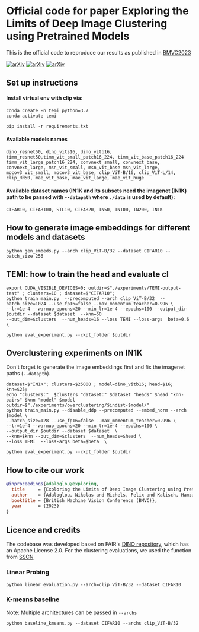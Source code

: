 # Official code for paper Exploring the Limits of Deep Image Clustering using Pretrained Models
This is the official code to reproduce our results as published in [BMVC2023](https://bmvc2023.org/)

[![arXiv](https://img.shields.io/badge/YouTube-red)](https://www.youtube.com/watch?v=Z-1HpVcjzYM) [![arXiv](https://img.shields.io/badge/BMVC-2023-blue)](https://bmvc2023.org/) [![arXiv](https://img.shields.io/badge/arXiv-2303.17896-red)](https://arxiv.org/abs/2303.17896)

## Set up instructions

#### Install virtual env with clip via:
```
conda create -n temi python=3.7
conda activate temi

pip install -r requirements.txt
```

#### Available models names
```
dino_resnet50, dino_vits16, dino_vitb16, timm_resnet50,timm_vit_small_patch16_224, timm_vit_base_patch16_224 timm_vit_large_patch16_224, convnext_small, convnext_base, convnext_large, msn_vit_small, msn_vit_base msn_vit_large, mocov3_vit_small, mocov3_vit_base, clip_ViT-B/16, clip_ViT-L/14, clip_RN50, mae_vit_base, mae_vit_large, mae_vit_huge
```
#### Available dataset names (IN1K and its subsets need the imagenet (IN1K) path to be passed with `--datapath` where `./data` is used by default):
```
CIFAR10, CIFAR100, STL10, CIFAR20, IN50, IN100, IN200, IN1K
```

## How to generate image embeddings for different models and datasets
```
python gen_embeds.py --arch clip_ViT-B/32 --dataset CIFAR10 --batch_size 256
```


## TEMI: how to train the head and evaluate cl
```
export CUDA_VISIBLE_DEVICES=0; outdir=$"./experiments/TEMI-output-test" ; clusters=10 ; dataset=$"CIFAR10"; 
python train_main.py  --precomputed --arch clip_ViT-B/32  --batch_size=1024 --use_fp16=false --max_momentum_teacher=0.996 \
--lr=1e-4 --warmup_epochs=20 --min_lr=1e-4 --epochs=100 --output_dir $outdir --dataset $dataset  --knn=50 
--out_dim=$clusters  --num_heads=16 --loss TEMI --loss-args  beta=0.6 \

python eval_experiment.py --ckpt_folder $outdir 
```


## Overclustering experiments on IN1K
Don't forget to generate the image embeddings first and fix the imagenet paths (`--datapth`).
```
dataset=$"IN1K"; clusters=$25000 ; model=dino_vitb16; head=$16; knn=$25; 
echo "clusters:"  $clusters "dataset:" $dataset "heads" $head "knn-pairs" $knn "model" $model 
outdir=$"./experiments/overclustering/$indist-$model/"
python train_main.py --disable_ddp --precomputed --embed_norm --arch $model \
--batch_size=128 --use_fp16=false --max_momentum_teacher=0.996 \
--lr=1e-4 --warmup_epochs=20 --min_lr=1e-4 --epochs=100 \
--output_dir $outdir --dataset $dataset  \
--knn=$knn --out_dim=$clusters  --num_heads=$head \
--loss TEMI  --loss-args beta=$beta  \
                        
python eval_experiment.py --ckpt_folder $outdir
```





## How to cite our work
```bibtex
@inproceedings{adaloglou@exploring,
  title     = {Exploring the Limits of Deep Image Clustering using Pretrained Models},
  author    = {Adaloglou, Nikolas and Michels, Felix and Kalisch, Hamza and Kollmann, Markus},
  booktitle = {British Machine Vision Conference (BMVC)},
  year      = {2023}
}
```

## Licence and credits
The codebase was developed based on FAIR's [DINO repository](https://github.com/facebookresearch/dino), which has an Apache License 2.0.
For the clustering evaluations, we used the function from [SSCN](https://github.com/elad-amrani/self-classifier)


### Linear Probing
```
python linear_evaluation.py --arch=clip_ViT-B/32 --dataset CIFAR10
```

### K-means baseline
Note: Multiple architectures can be passed in `--archs`
```
python baseline_kmeans.py --dataset CIFAR10 --archs clip_ViT-B/32
```

